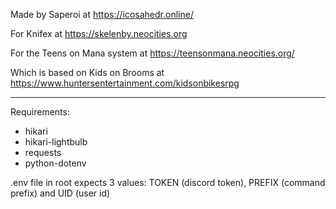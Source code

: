 Made by Saperoi at https://icosahedr.online/

For Knifex at https://skelenby.neocities.org

For the Teens on Mana system at https://teensonmana.neocities.org/

Which is based on Kids on Brooms at https://www.huntersentertainment.com/kidsonbikesrpg

---

Requirements:
 - hikari
 - hikari-lightbulb
 - requests
 - python-dotenv

.env file in root expects 3 values:
TOKEN (discord token), PREFIX (command prefix) and UID (user id)
